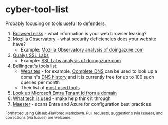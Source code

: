 # cyber-tool-list
Probably focusing on tools useful to defenders.
  1. [BrowserLeaks](https://browserleaks.com/) - what information is your web browser leaking?
  2. [Mozilla Observatory](https://observatory.mozilla.org/) - what security deficiencies does your website have?
     * Example: [Mozilla Observatory analysis of doingazure.com](https://observatory.mozilla.org/analyze/doingazure.com) 
  3. [Qualys SSL Labs](https://www.ssllabs.com/)
     * Example: [SSL Labs analysis of doingazure.com](https://www.ssllabs.com/ssltest/analyze.html?d=doingazure.com&hideResults=on&latest)
  4. [Bellingcat's tools list](https://bellingcat.gitbook.io/toolkit/categories)
     * [Websites](https://bellingcat.gitbook.io/toolkit/categories/websites) - for example, [Complete DNS](https://completedns.com/) can be used to look up a domain's [DNS history](https://completedns.com/dns-history/) and it is currently free for up to 100 such queries per month
     * Their list of [most used tools](https://bellingcat.gitbook.io/toolkit/most-used)
  5. [Look up Microsoft Entra Tenant Id from a domain](https://www.whatismytenantid.com/)
  6. [What tech is used](https://builtwith.com/github.com) - make help think it through
  7. [Maester](https://maester.dev/) - scans Entra and Azure for configuration best practices

<sub>Formatted using [GitHub-Flavored Markdown](https://github.github.com/gfm). Pull requests, suggestions (via Issues), and corrections (via Issues) are welcome.</sub>
